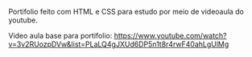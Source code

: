 Portifolio feito com HTML e CSS para estudo por meio de videoaula do youtube.

Video aula base para portifolio:
https://www.youtube.com/watch?v=3v2RUozpDVw&list=PLaLQ4gJXUd6DP5n1t8r4rwF40ahLgUlMg
